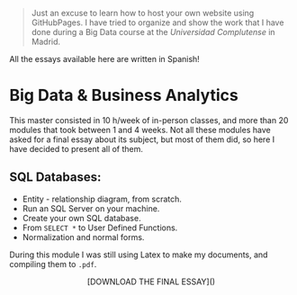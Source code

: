 > Just an excuse to learn how to host your own website using GitHubPages.
> I have tried to organize and show the work that I have done during a Big Data course at the *Universidad Complutense* in Madrid.

<div class="alert alert-success">
All the essays available here are written in Spanish!
</div>

# Big Data & Business Analytics
This master consisted in 10 h/week of in-person classes, and more than 20 modules that took between 1 and 4 weeks. Not all these modules have asked for a final essay about its subject, but most of them did, so here I have decided to present all of them.

## SQL Databases:

* Entity - relationship diagram, from scratch.
* Run an SQL Server on your machine.
* Create your own SQL database.
* From `SELECT *` to User Defined Functions.
* Normalization and normal forms.

During this module I was still using Latex to make my documents, and compiling them to `.pdf`.

<center>
[DOWNLOAD THE FINAL ESSAY]()
</center>
